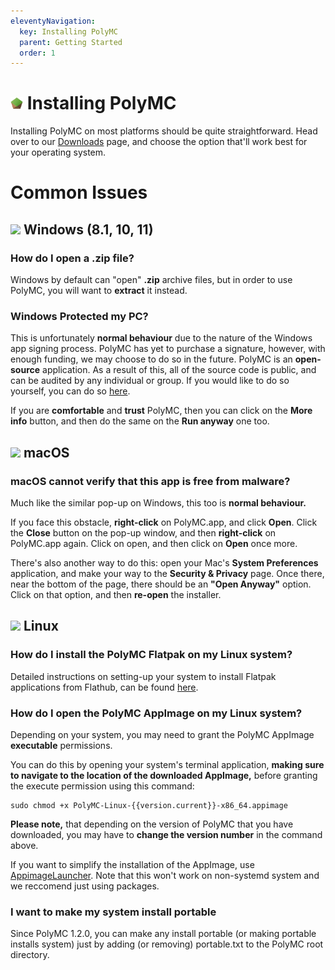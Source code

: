 ```yaml
---
eleventyNavigation:
  key: Installing PolyMC
  parent: Getting Started
  order: 1
---
```


# <img src="https://raw.githubusercontent.com/PolyMC/PolyMC/e909cc363d2236ad99601222728bad5b1ea71c31/program_info/org.polymc.PolyMC.svg" height="20" /> Installing PolyMC

Installing PolyMC on most platforms should be quite straightforward. Head over to our [Downloads](/download/) page, and choose the option that'll work best for your operating system.

# Common Issues

## <img src="https://upload.wikimedia.org/wikipedia/commons/thumb/5/5f/Windows_logo_-_2012.svg/240px-Windows_logo_-_2012.svg.png" height="20" /> Windows (8.1, 10, 11)

### How do I open a .zip file?

Windows by default can "open" **.zip** archive files, but in order to use PolyMC, you will want to **extract** it instead.

### Windows Protected my PC?

This is unfortunately **normal behaviour** due to the nature of the Windows app signing process. PolyMC has yet to purchase a signature, however, with enough funding, we may choose to do so in the future. PolyMC is an **open-source** application. As a result of this, all of the source code is public, and can be audited by any individual or group. If you would like to do so yourself, you can do so [here](https://github.com/PolyMC/PolyMC).

If you are **comfortable** and **trust** PolyMC, then you can click on the **More info** button, and then do the same on the **Run anyway** one too.

## <img src="https://upload.wikimedia.org/wikipedia/commons/8/84/Apple_Computer_Logo_rainbow.svg" height="20" /> macOS

### macOS cannot verify that this app is free from malware?

Much like the similar pop-up on Windows, this too is **normal behaviour.**

If you face this obstacle, **right-click** on PolyMC.app, and click **Open**. Click the **Close** button on the pop-up window, and then **right-click** on PolyMC.app again. Click on open, and then click on **Open** once more.
 
There's also another way to do this: open your Mac's **System Preferences** application, and make your way to the **Security & Privacy** page. Once there, near the bottom of the page, there should be an **"Open Anyway"** option. Click on that option, and then **re-open** the installer.

## <img src="https://upload.wikimedia.org/wikipedia/commons/3/3c/TuxFlat.svg" height="20" /> Linux

### How do I install the PolyMC Flatpak on my Linux system?

Detailed instructions on setting-up your system to install Flatpak applications from Flathub, can be found [here](https://flatpak.org/setup/).

### How do I open the PolyMC AppImage on my Linux system?

Depending on your system, you may need to grant the PolyMC AppImage **executable** permissions.

You can do this by opening your system's terminal application, **making sure to navigate to the location of the downloaded AppImage,** before granting the execute permission using this command:

```
sudo chmod +x PolyMC-Linux-{{version.current}}-x86_64.appimage
```
**Please note,** that depending on the version of PolyMC that you have downloaded, you may have to **change the version number** in the command above.

If you want to simplify the installation of the AppImage, use [AppimageLauncher](https://github.com/TheAssassin/AppImageLauncher). Note that this won't work on non-systemd system and we reccomend just using packages.


### I want to make my system install portable 

Since PolyMC 1.2.0, you can make any install portable (or making portable installs system) just by adding (or removing) portable.txt to the PolyMC root directory.

